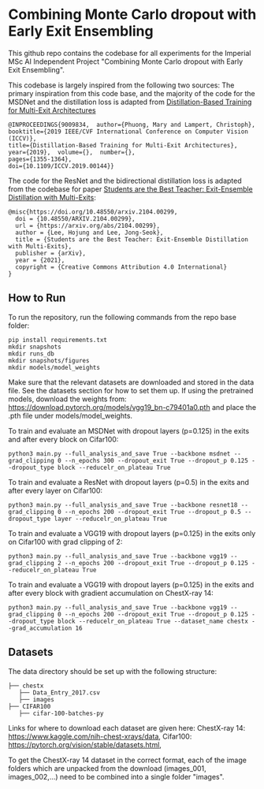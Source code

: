 # Combining Monte Carlo dropout with Early Exit Ensembling
This github repo contains the codebase for all experiments for the Imperial MSc AI Independent Project "Combining Monte Carlo dropout with Early Exit Ensembling".

This codebase is largely inspired from the following two sources:
The primary inspiration from this code base, and the majority of the code for the MSDNet and the distillation loss is adapted from [Distillation-Based Training for Multi-Exit Architectures](https://ieeexplore.ieee.org/document/9009834)

```
@INPROCEEDINGS{9009834,  author={Phuong, Mary and Lampert, Christoph},  
booktitle={2019 IEEE/CVF International Conference on Computer Vision (ICCV)},   
title={Distillation-Based Training for Multi-Exit Architectures},   
year={2019},  volume={},  number={},  
pages={1355-1364},  
doi={10.1109/ICCV.2019.00144}}
```

The code for the ResNet and the bidirectional distillation loss is adapted from the codebase for paper [Students are the Best Teacher: Exit-Ensemble Distillation with Multi-Exits](https://arxiv.org/abs/2104.00299):

```
@misc{https://doi.org/10.48550/arxiv.2104.00299,
  doi = {10.48550/ARXIV.2104.00299},
  url = {https://arxiv.org/abs/2104.00299},
  author = {Lee, Hojung and Lee, Jong-Seok},
  title = {Students are the Best Teacher: Exit-Ensemble Distillation with Multi-Exits},
  publisher = {arXiv},
  year = {2021},
  copyright = {Creative Commons Attribution 4.0 International}
}
```

## How to Run
To run the repository, run the following commands from the repo base folder:

```
pip install requirements.txt
mkdir snapshots
mkdir runs_db
mkdir snapshots/figures
mkdir models/model_weights
```

Make sure that the relevant datasets are downloaded and stored in the data file. See the datasets section for how to set them up.
If using the pretrained models, download the weights from: https://download.pytorch.org/models/vgg19_bn-c79401a0.pth and place the .pth file under models/model_weights.

To train and evaluate an MSDNet with dropout layers (p=0.125) in the exits and after every block on Cifar100:
```
python3 main.py --full_analysis_and_save True --backbone msdnet --grad_clipping 0 --n_epochs 300 --dropout_exit True --dropout_p 0.125 --dropout_type block --reducelr_on_plateau True
```

To train and evaluate a ResNet with dropout layers (p=0.5) in the exits and after every layer on Cifar100:
```
python3 main.py --full_analysis_and_save True --backbone resnet18 --grad_clipping 0 --n_epochs 200 --dropout_exit True --dropout_p 0.5 --dropout_type layer --reducelr_on_plateau True
```

To train and evaluate a VGG19 with dropout layers (p=0.125) in the exits only on Cifar100 with grad clipping of 2:
```
python3 main.py --full_analysis_and_save True --backbone vgg19 --grad_clipping 2 --n_epochs 200 --dropout_exit True --dropout_p 0.125 --reducelr_on_plateau True
```

To train and evaluate a VGG19 with dropout layers (p=0.125) in the exits and after every block with gradient accumulation on ChestX-ray 14:
```
python3 main.py --full_analysis_and_save True --backbone vgg19 --grad_clipping 0 --n_epochs 200 --dropout_exit True --dropout_p 0.125 --dropout_type block --reducelr_on_plateau True --dataset_name chestx --grad_accumulation 16
```
 
## Datasets
The data directory should be set up with the following structure:

    ├── chestx
       ├── Data_Entry_2017.csv
       ├── images
    ├── CIFAR100
       ├── cifar-100-batches-py
         
    
Links for where to download each dataset are given here:
ChestX-ray 14: https://www.kaggle.com/nih-chest-xrays/data,
Cifar100: https://pytorch.org/vision/stable/datasets.html,

To get the ChestX-ray 14 dataset in the correct format, each of the image folders which are unpacked from the download (images_001, images_002,...) need to be combined into a single folder "images".

